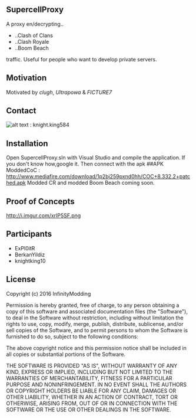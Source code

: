 ## SupercellProxy

A proxy en/decrypting..
* ..Clash of Clans
* ..Clash Royale
* ..Boom Beach

traffic. Useful for people who want to develop private servers.

## Motivation

Motivated by *clugh*, *Ultrapowa* & *FICTURE7*

## Contact

![alt text](https://cdn3.iconfinder.com/data/icons/free-social-icons/67/skype_circle_color-48.png "Contact me on skype") : knight.king584

## Installation

Open SupercellProxy.sln with Visual Studio and compile the application.
If you don't know how,google it.
Then connect with the apk
##APK
ModdedCoC : http://www.mediafire.com/download/1p2bj259pxnd0hh/COC+8.332.2+patched.apk
Modded CR and modded Boom Beach coming soon.
## Proof of Concepts                            

http://i.imgur.com/xrIP5SF.png

## Participants

* ExPl0itR
* BerkanYildiz
* knightking10

## License

Copyright (c) 2016 InfinityModding

Permission is hereby granted, free of charge, to any person obtaining a copy of this software and associated documentation files (the "Software"), to deal in the Software without restriction, including without limitation the rights to use, copy, modify, merge, publish, distribute, sublicense, and/or sell copies of the Software, and to permit persons to whom the Software is furnished to do so, subject to the following conditions:

The above copyright notice and this permission notice shall be included in all copies or substantial portions of the Software.

THE SOFTWARE IS PROVIDED "AS IS", WITHOUT WARRANTY OF ANY KIND, EXPRESS OR IMPLIED, INCLUDING BUT NOT LIMITED TO THE WARRANTIES OF MERCHANTABILITY, FITNESS FOR A PARTICULAR PURPOSE AND NONINFRINGEMENT. IN NO EVENT SHALL THE AUTHORS OR COPYRIGHT HOLDERS BE LIABLE FOR ANY CLAIM, DAMAGES OR OTHER LIABILITY, WHETHER IN AN ACTION OF CONTRACT, TORT OR OTHERWISE, ARISING FROM, OUT OF OR IN CONNECTION WITH THE SOFTWARE OR THE USE OR OTHER DEALINGS IN THE SOFTWARE.
